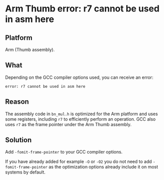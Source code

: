# Arm Thumb error: r7 cannot be used in asm here

## Platform

Arm (Thumb assembly).

## What

Depending on the GCC compiler options used, you can receive an error:

    error: r7 cannot be used in asm here
    
## Reason

The assembly code in `bn_mul.h` is optimized for the Arm platform and uses some registers, including `r7` to efficiently perform an operation. GCC also uses `r7` as the frame pointer under the Arm Thumb assembly.

## Solution

Add `-fomit-frame-pointer` to your GCC compiler options.

If you have already added for example `-O` or `-O2` you do not need to add `-fomit-frame-pointer` as the optimization options already include it on most systems by default.
